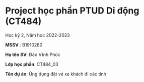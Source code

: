 # Project học phần PTUD Di động (CT484)

Học kỳ 2, Năm học 2022-2023

**MSSV** : B1910280

**Họ tên SV**: Đào Vĩnh Phúc

**Lớp học phần**: CT484_03

**Tên dự án**: Ứng dụng đặt vé xe khách đi các tỉnh
